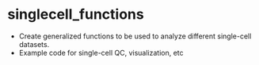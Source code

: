 # singlecell_functions

- Create generalized functions to be used to analyze different single-cell datasets.
- Example code for single-cell QC, visualization, etc
